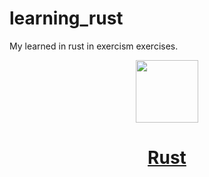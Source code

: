 # learning_rust
My learned in rust in  exercism exercises.

<div align="center">
<!-- Title: -->
<img src="https://upload.wikimedia.org/wikipedia/commons/thumb/d/d5/Rust_programming_language_black_logo.svg/1024px-Rust_programming_language_black_logo.svg.png" width="100" height="100">

<h1><a href="https://www.rust-lang.org/pt-BR">Rust</h1>
<!-- Short description: -->
</div>

